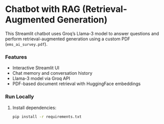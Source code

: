 # Chatbot with RAG (Retrieval-Augmented Generation)

This Streamlit chatbot uses Groq’s Llama-3 model to answer questions and perform retrieval-augmented generation using a custom PDF (`ems_ai_survey.pdf`).

### Features
- Interactive Streamlit UI
- Chat memory and conversation history
- Llama-3 model via Groq API
- PDF-based document retrieval with HuggingFace embeddings

### Run Locally
1. Install dependencies:
   ```bash
   pip install -r requirements.txt

